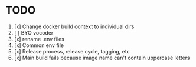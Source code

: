 TODO
===

1. [x] Change docker build context to individual dirs
2. [ ] BYO vocoder
3. [x] rename .env files
4. [x] Common env file
5. [x] Release process, release cycle, tagging, etc
6. [x] Main build fails because image name can't contain uppercase letters